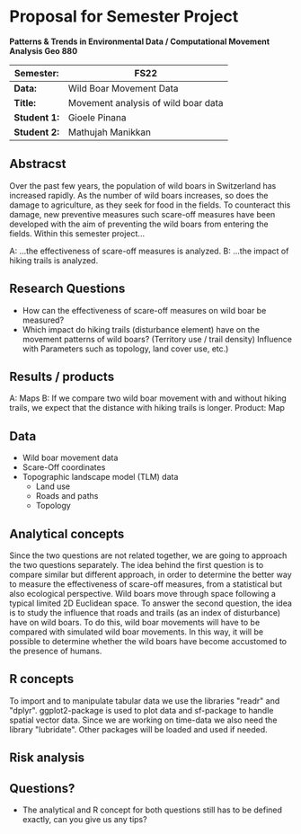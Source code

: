 # Proposal for Semester Project

**Patterns & Trends in Environmental Data / Computational Movement
Analysis Geo 880**

| Semester:      | FS22                                |
|----------------|-------------------------------------|
| **Data:**      | Wild Boar Movement Data             |
| **Title:**     | Movement analysis of wild boar data |
| **Student 1:** | Gioele Pinana                       |
| **Student 2:** | Mathujah Manikkan                   |

## Abstracst 
<!-- (50-60 words) --> 
Over the past few years, the population of wild boars in Switzerland has increased rapidly. As the number of wild boars increases, so does the damage to agriculture, as they seek for food in the fields. To counteract this damage, new preventive measures such scare-off measures have been developed with the aim of preventing the wild boars from entering the fields. Within this semester project...

A: ...the effectiveness of scare-off measures is analyzed. 
B: ...the impact of hiking trails is analyzed. 

## Research Questions
<!-- (50-60 words) -->
* How can the effectiveness of scare-off measures on wild boar be measured?  
* Which impact do hiking trails (disturbance element) have on the movement patterns of wild boars?  (Territory use / trail density) Influence with Parameters such as topology, land cover use, etc.) 

## Results / products
<!-- What do you expect, anticipate? -->
A: Maps
B: If we compare two wild boar movement with and without hiking trails, we expect that the distance with hiking trails is longer. Product: Map

## Data
<!-- What data will you use? Will you require additional context data? Where do you get this data from? Do you already have all the data? -->
* Wild boar movement data
* Scare-Off coordinates
* Topographic landscape model (TLM) data
  + Land use
  + Roads and paths
  + Topology


## Analytical concepts
<!-- Which analytical concepts will you use? What conceptual movement spaces and respective modelling approaches of trajectories will you be using? What additional spatial analysis methods will you be using? --> 
Since the two questions are not related together, we are going to approach the two questions separately. The idea behind the first question is to compare similar but different approach, in order to determine the better way to measure the effectiveness of scare-off measures, from a statistical but also ecological perspective. Wild boars move through space following a typical limited 2D Euclidean space. 
To answer the second question, the idea is to study the influence that roads and trails (as an index of disturbance) have on wild boars. To do this, wild boar movements will have to be compared with simulated wild boar movements. In this way, it will be possible to determine whether the wild boars have become accustomed to the presence of humans. 

## R concepts
<!-- Which R concepts, functions, packages will you mainly use. What additional spatial analysis methods will you be using? -->
To import and to manipulate tabular data we use the libraries "readr" and "dplyr". ggplot2-package is used to plot data and sf-package to handle spatial vector data. Since we are working on time-data we also need the library "lubridate". Other packages will be loaded and used if needed. 

## Risk analysis
<!-- What could be the biggest challenges/problems you might face? What is your plan B? --> 

## Questions? 
<!-- Which questions would you like to discuss at the coaching session? -->
- The analytical and R concept for both questions still has to be defined exactly, can you give us any tips? 

